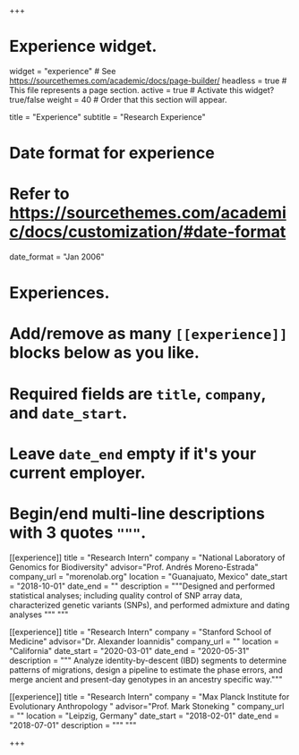 +++
# Experience widget.
widget = "experience"  # See https://sourcethemes.com/academic/docs/page-builder/
headless = true  # This file represents a page section.
active = true  # Activate this widget? true/false
weight = 40  # Order that this section will appear.

title = "Experience"
subtitle = "Research Experience"

# Date format for experience
#   Refer to https://sourcethemes.com/academic/docs/customization/#date-format
date_format = "Jan 2006"

# Experiences.
#   Add/remove as many `[[experience]]` blocks below as you like.
#   Required fields are `title`, `company`, and `date_start`.
#   Leave `date_end` empty if it's your current employer.
#   Begin/end multi-line descriptions with 3 quotes `"""`.
[[experience]]
  title = "Research Intern"
  company = "National Laboratory of Genomics for Biodiversity"
  advisor="Prof. Andrés Moreno-Estrada"
  company_url = "morenolab.org"
  location = "Guanajuato, Mexico"
  date_start = "2018-10-01"
  date_end = ""
  description = """Designed and performed statistical analyses; including quality control of SNP array data, characterized genetic variants (SNPs), and performed admixture and dating analyses """
  """

[[experience]]
  title = "Research Intern"
  company = "Stanford School of Medicine"
  advisor="Dr.  Alexander Ioannidis"
  company_url = ""
  location = "California"
  date_start = "2020-03-01"
  date_end = "2020-05-31"
  description = """ Analyze identity-by-descent (IBD) segments to determine patterns of migrations,  design a pipeline to estimate the phase errors, and merge ancient and present-day genotypes in an ancestry specific way."""
  
[[experience]]
  title = "Research Intern"
  company = "Max Planck Institute for Evolutionary Anthropology "
  advisor="Prof. Mark Stoneking "
  company_url = ""
  location = "Leipzig, Germany"
  date_start = "2018-02-01"
  date_end = "2018-07-01"
  description = """ """  

+++
